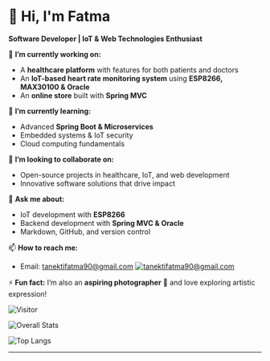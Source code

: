 # 👋 Hi, I'm Fatma

**Software Developer | IoT & Web Technologies Enthusiast**

🔭 **I’m currently working on:**
- A **healthcare platform** with features for both patients and doctors
- An **IoT-based heart rate monitoring system** using **ESP8266, MAX30100 & Oracle**
- An **online store** built with **Spring MVC**

🌱 **I’m currently learning:**
- Advanced **Spring Boot & Microservices**
- Embedded systems & IoT security
- Cloud computing fundamentals

👯 **I’m looking to collaborate on:**
- Open-source projects in healthcare, IoT, and web development
- Innovative software solutions that drive impact

💬 **Ask me about:**
- IoT development with **ESP8266**
- Backend development with **Spring MVC & Oracle**
- Markdown, GitHub, and version control

📫 **How to reach me:**
- Email: tanektifatma90@gmail.com
<a href="mailto:tanektifatma90@gmail.com">![tanektifatma90@gmail.com](https://img.shields.io/badge/Gmail-D14836?style=for-the-badge&logo=gmail&logoColor=white)</a>

⚡ **Fun fact:**
I’m also an **aspiring photographer** 📸 and love exploring artistic expression!


![Visitor](https://visitor-badge.laobi.icu/badge?page_id=fatma-tanektizahra.fatma-tanektizahra)

![Overall Stats](https://github-readme-stats.vercel.app/api?username=fatma-tanektizahra&count_private=true&show_icons=true&hide=contribs)

![Top Langs](https://github-readme-stats.vercel.app/api/top-langs/?username=fatma-tanektizahra&layout=compact)

---
